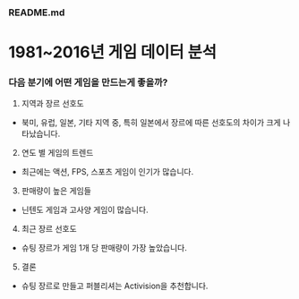 ### README.md

# 1981~2016년 게임 데이터 분석
### 다음 분기에 어떤 게임을 만드는게 좋을까?


1. 지역과 장르 선호도
- 북미, 유럽, 일본, 기타 지역 중, 특히 일본에서 장르에 따른 선호도의 차이가 크게 나타났습니다.


2. 연도 별 게임의 트렌드
- 최근에는 액션, FPS, 스포츠 게임이 인기가 많습니다.


3. 판매량이 높은 게임들
- 닌텐도 게임과 고사양 게임이 많습니다.


4. 최근 장르 선호도
- 슈팅 장르가 게임 1개 당 판매량이 가장 높았습니다.


5. 결론
- 슈팅 장르로 만들고 퍼블리셔는 Activision을 추천합니다.
